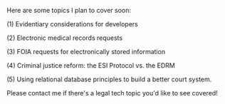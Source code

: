 Here are some topics I plan to cover soon:

(1) Evidentiary considerations for developers

(2) Electronic medical records requests

(3) FOIA requests for electronically stored information

(4) Criminal justice reform: the ESI Protocol vs. the EDRM

(5) Using relational database principles to build a better court system.

Please contact me if there's a legal tech topic you'd like to see covered!
